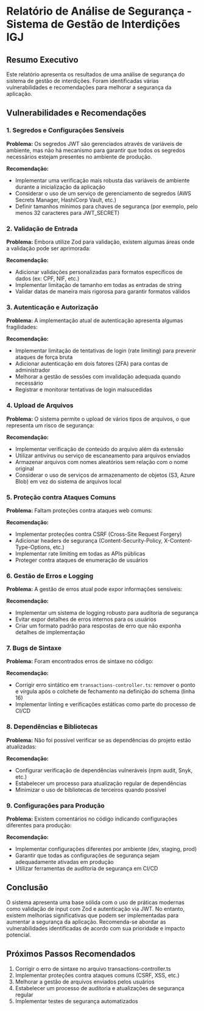 # Relatório de Análise de Segurança - Sistema de Gestão de Interdições IGJ

## Resumo Executivo

Este relatório apresenta os resultados de uma análise de segurança do sistema de gestão de interdições. Foram identificadas várias vulnerabilidades e recomendações para melhorar a segurança da aplicação.

## Vulnerabilidades e Recomendações

### 1. Segredos e Configurações Sensíveis

**Problema:** Os segredos JWT são gerenciados através de variáveis de ambiente, mas não há mecanismo para garantir que todos os segredos necessários estejam presentes no ambiente de produção.

**Recomendação:**
- Implementar uma verificação mais robusta das variáveis de ambiente durante a inicialização da aplicação
- Considerar o uso de um serviço de gerenciamento de segredos (AWS Secrets Manager, HashiCorp Vault, etc.)
- Definir tamanhos mínimos para chaves de segurança (por exemplo, pelo menos 32 caracteres para JWT_SECRET)

### 2. Validação de Entrada

**Problema:** Embora utilize Zod para validação, existem algumas áreas onde a validação pode ser aprimorada:

**Recomendação:**
- Adicionar validações personalizadas para formatos específicos de dados (ex: CPF, NIF, etc.)
- Implementar limitação de tamanho em todas as entradas de string
- Validar datas de maneira mais rigorosa para garantir formatos válidos

### 3. Autenticação e Autorização

**Problema:** A implementação atual de autenticação apresenta algumas fragilidades:

**Recomendação:**
- Implementar limitação de tentativas de login (rate limiting) para prevenir ataques de força bruta
- Adicionar autenticação em dois fatores (2FA) para contas de administrador
- Melhorar a gestão de sessões com invalidação adequada quando necessário
- Registrar e monitorar tentativas de login malsucedidas

### 4. Upload de Arquivos

**Problema:** O sistema permite o upload de vários tipos de arquivos, o que representa um risco de segurança:

**Recomendação:**
- Implementar verificação de conteúdo do arquivo além da extensão
- Utilizar antivírus ou serviço de escaneamento para arquivos enviados
- Armazenar arquivos com nomes aleatórios sem relação com o nome original
- Considerar o uso de serviços de armazenamento de objetos (S3, Azure Blob) em vez do sistema de arquivos local

### 5. Proteção contra Ataques Comuns

**Problema:** Faltam proteções contra ataques web comuns:

**Recomendação:**
- Implementar proteções contra CSRF (Cross-Site Request Forgery)
- Adicionar headers de segurança (Content-Security-Policy, X-Content-Type-Options, etc.)
- Implementar rate limiting em todas as APIs públicas
- Proteger contra ataques de enumeração de usuários

### 6. Gestão de Erros e Logging

**Problema:** A gestão de erros atual pode expor informações sensíveis:

**Recomendação:**
- Implementar um sistema de logging robusto para auditoria de segurança
- Evitar expor detalhes de erros internos para os usuários
- Criar um formato padrão para respostas de erro que não exponha detalhes de implementação

### 7. Bugs de Sintaxe

**Problema:** Foram encontrados erros de sintaxe no código:

**Recomendação:**
- Corrigir erro sintático em `transactions-controller.ts`: remover o ponto e vírgula após o colchete de fechamento na definição do schema (linha 16)
- Implementar linting e verificações estáticas como parte do processo de CI/CD

### 8. Dependências e Bibliotecas

**Problema:** Não foi possível verificar se as dependências do projeto estão atualizadas:

**Recomendação:**
- Configurar verificação de dependências vulneráveis (npm audit, Snyk, etc.)
- Estabelecer um processo para atualização regular de dependências
- Minimizar o uso de bibliotecas de terceiros quando possível

### 9. Configurações para Produção

**Problema:** Existem comentários no código indicando configurações diferentes para produção:

**Recomendação:**
- Implementar configurações diferentes por ambiente (dev, staging, prod)
- Garantir que todas as configurações de segurança sejam adequadamente ativadas em produção
- Utilizar ferramentas de auditoria de segurança em CI/CD

## Conclusão

O sistema apresenta uma base sólida com o uso de práticas modernas como validação de input com Zod e autenticação via JWT. No entanto, existem melhorias significativas que podem ser implementadas para aumentar a segurança da aplicação. Recomenda-se abordar as vulnerabilidades identificadas de acordo com sua prioridade e impacto potencial.

## Próximos Passos Recomendados

1. Corrigir o erro de sintaxe no arquivo transactions-controller.ts
2. Implementar proteções contra ataques comuns (CSRF, XSS, etc.)
3. Melhorar a gestão de arquivos enviados pelos usuários
4. Estabelecer um processo de auditoria e atualizações de segurança regular
5. Implementar testes de segurança automatizados 